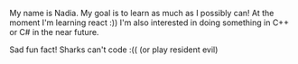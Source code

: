 My name is Nadia.
My goal is to learn as much as I possibly can! At the moment I'm learning react :))
I'm also interested in doing something in C++ or C# in the near future. 

Sad fun fact!
Sharks can't code :(( (or play resident evil)

<!---
robuspospolitus/robuspospolitus is a ✨ special ✨ repository because its `README.md` (this file) appears on your GitHub profile.
You can click the Preview link to take a look at your changes.
--->
